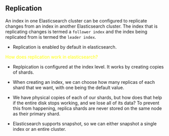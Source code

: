 ## Replication

An index in one Elasticsearch cluster can be configured to replicate changes from an index in another Elasticsearch cluster. The index that is replicating changes is termed a ```follower index``` and the index being replicated from is termed the ```leader index```.

- Replication is enabled by default in elasticsearch. 

<span style="color:yellow"> How does replication work in elasticsearch? </span>
- Replpication is configured at the index level. It works by creating copies of shards. 
- When creating an index, we can choose how many replicas of each shard that we want,
with one being the default value.

-  We have physical copies of each of our shards, but how does that help if the
entire disk stops working, and we lose all of its data?
To prevent this from happening, replica shards are never stored on the same node as their
primary shard.

- Elasticsearch supports snapshot, so we can either snapshot a single index or an entire cluster.
